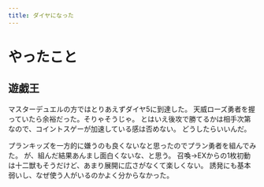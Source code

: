 ```yaml
---
title: ダイヤになった
---
```


# やったこと

## 遊戯王

マスターデュエルの方ではとりあえずダイヤ5に到達した。
天威ローズ勇者を握っていたら余裕だった。そりゃそうじゃ。
とはいえ後攻で勝てるかは相手次第なので、コイントスゲーが加速している感は否めない。
どうしたらいいんだ。

プランキッズを一方的に嫌うのも良くないなと思ったのでプラン勇者を組んでみた。
が、組んだ結果あんまし面白くないな、と思う。
召喚→EXからの1枚初動は十二獣もそうだけど、あまり展開に広さがなくて楽しくない。
誘発にも基本弱いし、なぜ使う人がいるのかよく分からなかった。

